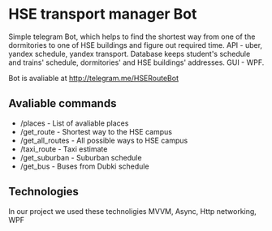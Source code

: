 # HSE transport manager Bot
Simple telegram Bot, which helps to find the shortest way from one of the dormitories to one of HSE buildings and figure out required time. API - uber, yandex schedule, yandex transport. Database keeps student's schedule and trains' schedule, dormitories' and HSE buildings' addresses. GUI - WPF.

Bot is avaliable at http://telegram.me/HSERouteBot
## Avaliable commands
* /places - List of avaliable places
* /get_route - Shortest way to the HSE campus
* /get_all_routes - All possible ways to HSE campus
* /taxi_route - Taxi estimate
* /get_suburban - Suburban schedule
* /get_bus - Buses from Dubki schedule

## Technologies
In our project we used these technoligies MVVM, Async, Http networking, WPF
